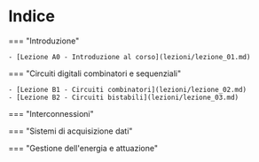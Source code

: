 # Indice

=== "Introduzione"

    - [Lezione A0 - Introduzione al corso](lezioni/lezione_01.md)

=== "Circuiti digitali combinatori e sequenziali"
    
    - [Lezione B1 - Circuiti combinatori](lezioni/lezione_02.md)
    - [Lezione B2 - Circuiti bistabili](lezioni/lezione_03.md)

=== "Interconnessioni"

=== "Sistemi di acquisizione dati"

=== "Gestione  dell'energia e attuazione"